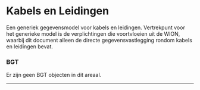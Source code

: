 ﻿# Kabels en Leidingen

Een generiek gegevensmodel voor kabels en leidingen. Vertrekpunt voor het generieke model is de verplichtingen die voortvloeien uit de WION, waarbij dit document alleen de directe gegevensvastlegging rondom kabels en leidingen bevat. 



### BGT

Er zijn geen BGT objecten in dit areaal.

***
